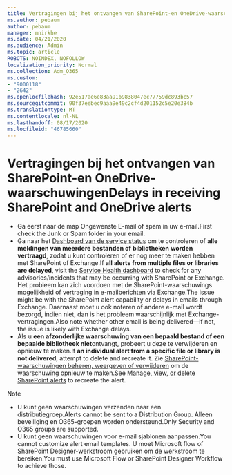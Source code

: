 ```yaml
---
title: Vertragingen bij het ontvangen van SharePoint-en OneDrive-waarschuwingen
ms.author: pebaum
author: pebaum
manager: mnirkhe
ms.date: 04/21/2020
ms.audience: Admin
ms.topic: article
ROBOTS: NOINDEX, NOFOLLOW
localization_priority: Normal
ms.collection: Adm_O365
ms.custom:
- "9000118"
- "2642"
ms.openlocfilehash: 92e517ae6e83aa91b9838047ec77759dc893bc57
ms.sourcegitcommit: 90f37eebec9aaa9e49c2cf4d201152c5e20e384b
ms.translationtype: MT
ms.contentlocale: nl-NL
ms.lasthandoff: 08/17/2020
ms.locfileid: "46785660"
---
```

# <a name="delays-in-receiving-sharepoint-and-onedrive-alerts"></a><span data-ttu-id="f2a3f-102">Vertragingen bij het ontvangen van SharePoint-en OneDrive-waarschuwingen</span><span class="sxs-lookup"><span data-stu-id="f2a3f-102">Delays in receiving SharePoint and OneDrive alerts</span></span>

- <span data-ttu-id="f2a3f-103">Ga eerst naar de map Ongewenste E-mail of spam in uw e-mail.</span><span class="sxs-lookup"><span data-stu-id="f2a3f-103">First check the Junk or Spam folder in your email.</span></span>
- <span data-ttu-id="f2a3f-104">Ga naar het [Dashboard van de service status](https://portal.office.com/adminportal/home?ref=/servicehealth) om te controleren of **alle meldingen van meerdere bestanden of bibliotheken worden vertraagd**, zodat u kunt controleren of er nog meer te maken hebben met SharePoint of Exchange.</span><span class="sxs-lookup"><span data-stu-id="f2a3f-104">If **all alerts from multiple files or libraries are delayed**, visit the [Service Health dashboard](https://portal.office.com/adminportal/home?ref=/servicehealth) to check for any advisories/incidents that may be occurring with SharePoint or Exchange.</span></span> <span data-ttu-id="f2a3f-105">Het probleem kan zich voordoen met de SharePoint-waarschuwings mogelijkheid of vertraging in e-mailberichten via Exchange.</span><span class="sxs-lookup"><span data-stu-id="f2a3f-105">The issue might be with the SharePoint alert capability or delays in emails through Exchange.</span></span> <span data-ttu-id="f2a3f-106">Daarnaast moet u ook noteren of andere e-mail wordt bezorgd, indien niet, dan is het probleem waarschijnlijk met Exchange-vertragingen.</span><span class="sxs-lookup"><span data-stu-id="f2a3f-106">Also note whether other email is being delivered—if not, the issue is likely with Exchange delays.</span></span>
- <span data-ttu-id="f2a3f-107">Als u **een afzonderlijke waarschuwing van een bepaald bestand of een bepaalde bibliotheek niet**ontvangt, probeert u deze te verwijderen en opnieuw te maken.</span><span class="sxs-lookup"><span data-stu-id="f2a3f-107">If **an individual alert from a specific file or library is not delivered**, attempt to delete and recreate it.</span></span> <span data-ttu-id="f2a3f-108">Zie [SharePoint-waarschuwingen beheren, weergeven of verwijderen](https://support.microsoft.com/office/99dfb19c-9a90-4a8c-aba1-aa8c8afb0de2) om de waarschuwing opnieuw te maken.</span><span class="sxs-lookup"><span data-stu-id="f2a3f-108">See [Manage, view, or delete SharePoint alerts](https://support.microsoft.com/office/99dfb19c-9a90-4a8c-aba1-aa8c8afb0de2) to recreate the alert.</span></span>

> [!NOTE]
> - <span data-ttu-id="f2a3f-109">U kunt geen waarschuwingen verzenden naar een distributiegroep.</span><span class="sxs-lookup"><span data-stu-id="f2a3f-109">Alerts cannot be sent to a Distribution Group.</span></span> <span data-ttu-id="f2a3f-110">Alleen beveiliging en O365-groepen worden ondersteund.</span><span class="sxs-lookup"><span data-stu-id="f2a3f-110">Only Security and O365 groups are supported.</span></span>
> - <span data-ttu-id="f2a3f-111">U kunt geen waarschuwingen voor e-mail sjablonen aanpassen.</span><span class="sxs-lookup"><span data-stu-id="f2a3f-111">You cannot customize alert email templates.</span></span> <span data-ttu-id="f2a3f-112">U moet Microsoft flow of SharePoint Designer-werkstroom gebruiken om de werkstroom te bereiken.</span><span class="sxs-lookup"><span data-stu-id="f2a3f-112">You must use Microsoft Flow or SharePoint Designer Workflow to achieve those.</span></span>
